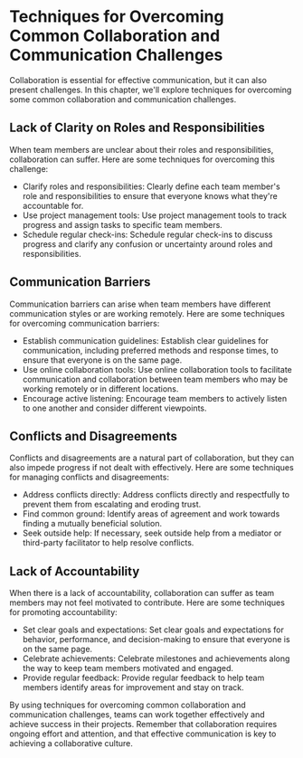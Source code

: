 Techniques for Overcoming Common Collaboration and Communication Challenges
============================================================================================================================================

Collaboration is essential for effective communication, but it can also present challenges. In this chapter, we'll explore techniques for overcoming some common collaboration and communication challenges.

Lack of Clarity on Roles and Responsibilities
---------------------------------------------

When team members are unclear about their roles and responsibilities, collaboration can suffer. Here are some techniques for overcoming this challenge:

* Clarify roles and responsibilities: Clearly define each team member's role and responsibilities to ensure that everyone knows what they're accountable for.
* Use project management tools: Use project management tools to track progress and assign tasks to specific team members.
* Schedule regular check-ins: Schedule regular check-ins to discuss progress and clarify any confusion or uncertainty around roles and responsibilities.

Communication Barriers
----------------------

Communication barriers can arise when team members have different communication styles or are working remotely. Here are some techniques for overcoming communication barriers:

* Establish communication guidelines: Establish clear guidelines for communication, including preferred methods and response times, to ensure that everyone is on the same page.
* Use online collaboration tools: Use online collaboration tools to facilitate communication and collaboration between team members who may be working remotely or in different locations.
* Encourage active listening: Encourage team members to actively listen to one another and consider different viewpoints.

Conflicts and Disagreements
---------------------------

Conflicts and disagreements are a natural part of collaboration, but they can also impede progress if not dealt with effectively. Here are some techniques for managing conflicts and disagreements:

* Address conflicts directly: Address conflicts directly and respectfully to prevent them from escalating and eroding trust.
* Find common ground: Identify areas of agreement and work towards finding a mutually beneficial solution.
* Seek outside help: If necessary, seek outside help from a mediator or third-party facilitator to help resolve conflicts.

Lack of Accountability
----------------------

When there is a lack of accountability, collaboration can suffer as team members may not feel motivated to contribute. Here are some techniques for promoting accountability:

* Set clear goals and expectations: Set clear goals and expectations for behavior, performance, and decision-making to ensure that everyone is on the same page.
* Celebrate achievements: Celebrate milestones and achievements along the way to keep team members motivated and engaged.
* Provide regular feedback: Provide regular feedback to help team members identify areas for improvement and stay on track.

By using techniques for overcoming common collaboration and communication challenges, teams can work together effectively and achieve success in their projects. Remember that collaboration requires ongoing effort and attention, and that effective communication is key to achieving a collaborative culture.
